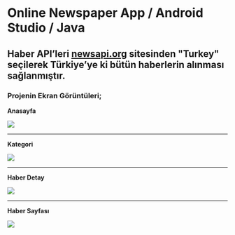 # Online Newspaper App / Android Studio / Java
## Haber API’leri [newsapi.org](https://newsapi.org/)  sitesinden "Turkey" seçilerek Türkiye’ye ki bütün haberlerin alınması sağlanmıştır. 

### Projenin Ekran Görüntüleri;

**Anasayfa**

![](https://r.resimlink.com/XG0Mr.png)

-------------------------------------------

**Kategori**

![](https://r.resimlink.com/TFQCpDoy.png)

-------------------------------------------

**Haber Detay**

![](https://r.resimlink.com/d7HfBz.png)

-------------------------------------------

**Haber Sayfası**

![](https://r.resimlink.com/lZWUc.png)

